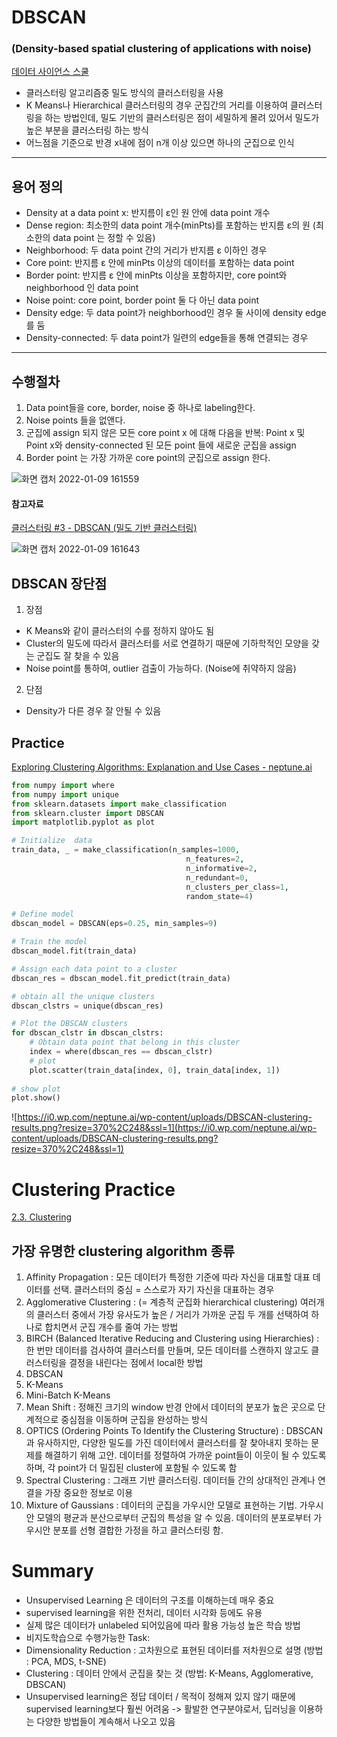 # DBSCAN
### (Density-based spatial clustering of applications with noise)

[데이터 사이언스 스쿨](https://datascienceschool.net/03%20machine%20learning/16.03%20%EB%94%94%EB%B9%84%EC%8A%A4%EC%BA%94%20%EA%B5%B0%EC%A7%91%ED%99%94.html)

- 클러스터링 알고리즘중 밀도 방식의 클러스터링을 사용
- K Means나 Hierarchical 클러스터링의 경우 군집간의 거리를 이용하여 클러스터링을 하는 방법인데, 밀도 기반의 클러스터링은 점이 세밀하게 몰려 있어서 밀도가 높은 부분을 클러스터링 하는 방식
- 어느점을 기준으로 반경 x내에 점이 n개 이상 있으면 하나의 군집으로 인식

---
## 용어 정의

- Density at a data point x: 반지름이 ε인 원 안에 data point 개수
- Dense region: 최소한의 data point 개수(minPts)를 포함하는 반지름 ε의 원 (최소한의 data point 는 정할 수 있음)
- Neighborhood: 두 data point 간의 거리가 반지름 ε 이하인 경우
- Core point: 반지름 ε 안에 minPts 이상의 데이터를 포함하는 data point
- Border point: 반지름 ε 안에 minPts 이상을 포함하지만, core point와 neighborhood 인 data point
- Noise point: core point, border point 둘 다 아닌 data point
- Density edge: 두 data point가 neighborhood인 경우 둘 사이에 density edge를 둠
- Density-connected: 두 data point가 일련의 edge들을 통해 연결되는 경우

---
## 수행절차
1. Data point들을 core, border, noise 중 하나로 labeling한다.
2. Noise points 들을 없앤다.
3. 군집에 assign 되지 않은 모든 core point x 에 대해 다음을 반복: Point x 및 Point x와 density-connected 된 모든 point 들에 새로운 군집을 assign
4. Border point 는 가장 가까운 core point의 군집으로 assign 한다.

![화면 캡처 2022-01-09 161559](https://user-images.githubusercontent.com/44192730/148673014-f45cefa4-088f-4b1f-84cf-f66ace1d32fe.png)

#### 참고자료
[클러스터링 #3 - DBSCAN (밀도 기반 클러스터링)](https://bcho.tistory.com/1205)

![화면 캡처 2022-01-09 161643](https://user-images.githubusercontent.com/44192730/148673030-b9e6162d-980a-4cb9-9484-dca9da91b516.png)
## DBSCAN 장단점

1. 장점
- K Means와 같이 클러스터의 수를 정하지 않아도 됨
- Cluster의 밀도에 따라서 클러스터를 서로 연결하기 때문에 기하학적인 모양을 갖는 군집도 잘 찾을 수 있음
- Noise point를 통하여, outlier 검출이 가능하다. (Noise에 취약하지 않음)
2. 단점
-  Density가 다른 경우 잘 안될 수 있음

## Practice

[Exploring Clustering Algorithms: Explanation and Use Cases - neptune.ai](https://neptune.ai/blog/clustering-algorithms)

```python
from numpy import where
from numpy import unique
from sklearn.datasets import make_classification
from sklearn.cluster import DBSCAN
import matplotlib.pyplot as plot

# Initialize  data
train_data, _ = make_classification(n_samples=1000,
                                       n_features=2,
                                       n_informative=2,
                                       n_redundant=0,
                                       n_clusters_per_class=1,
                                       random_state=4)

# Define model
dbscan_model = DBSCAN(eps=0.25, min_samples=9)

# Train the model
dbscan_model.fit(train_data)

# Assign each data point to a cluster
dbscan_res = dbscan_model.fit_predict(train_data)

# obtain all the unique clusters
dbscan_clstrs = unique(dbscan_res)

# Plot the DBSCAN clusters
for dbscan_clstr in dbscan_clstrs:
    # Obtain data point that belong in this cluster
    index = where(dbscan_res == dbscan_clstr)
    # plot
    plot.scatter(train_data[index, 0], train_data[index, 1])
    
# show plot
plot.show()
```

![https://i0.wp.com/neptune.ai/wp-content/uploads/DBSCAN-clustering-results.png?resize=370%2C248&ssl=1](https://i0.wp.com/neptune.ai/wp-content/uploads/DBSCAN-clustering-results.png?resize=370%2C248&ssl=1)

# Clustering Practice

[2.3. Clustering](https://scikit-learn.org/stable/modules/clustering.html)

## 가장 유명한 clustering algorithm 종류

1. Affinity Propagation : 모든 데이터가 특정한 기준에 따라 자신을 대표할 대표 데이터를 선택. 클러스터의 중심 = 스스로가 자기 자신을 대표하는 경우
2. Agglomerative Clustering : (= 계층적 군집화 hierarchical clustering) 여러개의 클러스터 중에서 가장 유사도가 높은 / 거리가 가까운 군집 두 개를 선택하여 하나로 합치면서 군집 개수를 줄여 가는 방법
3. BIRCH (Balanced Iterative Reducing and Clustering using Hierarchies) : 한 번만 데이터를 검사하여 클러스터를 만들며, 모든 데이터를 스캔하지 않고도 클러스터링을 결정을 내린다는 점에서 local한 방법
4. DBSCAN
5. K-Means
6. Mini-Batch K-Means
7. Mean Shift : 정해진 크기의 window 반경 안에서 데이터의 분포가 높은 곳으로 단계적으로 중심점을 이동하며 군집을 완성하는 방식
8. OPTICS (Ordering Points To Identify the Clustering Structure) : DBSCAN과 유사하지만, 다양한 밀도를 가진 데이터에서 클러스터를 잘 찾아내지 못하는 문제를 해결하기 위해 고안. 데이터를 정렬하여 가까운 point들이 이웃이 될 수 있도록 하며, 각 point가 더 밀집된 cluster에 포함될 수 있도록 함
9. Spectral Clustering : 그래프 기반 클러스터링. 데이터들 간의 상대적인 관계나 연결을 가장 중요한 정보로 이용
10. Mixture of Gaussians : 데이터의 군집을 가우시안 모델로 표현하는 기법. 가우시안 모델의 평균과 분산으로부터 군집의 특성을 알 수 있음. 데이터의 분포로부터 가우시안 분포를 선형 결합한 가정을 하고 클러스터링 함.

# Summary

- Unsupervised Learning 은 데이터의 구조를 이해하는데 매우 중요
- supervised learning을 위한 전처리, 데이터 시각화 등에도 유용
- 실제 많은 데이터가 unlabeled 되어있음에 따라 활용 가능성 높은 학습 방법
- 비지도학습으로 수행가능한 Task:
- Dimensionality Reduction : 고차원으로 표현된 데이터를 저차원으로 설명 (방법 : PCA, MDS, t-SNE)
- Clustering : 데이터 안에서 군집을 찾는 것 (방법: K-Means, Agglomerative, DBSCAN)
- Unsupervised learning은 정답 데이터 / 목적이 정해져 있지 않기 때문에 supervised learning보다 훨씬 어려움 -> 활발한 연구분야로서, 딥러닝을 이용하는 다양한 방법들이 계속해서 나오고 있음
